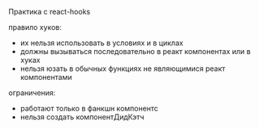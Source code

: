  Практика с react-hooks

 правило хуков:
  - их нельзя использовать в условиях и в циклах
  - должны вызываться последовательно в реакт компонентах или в хуках
  - нельзя юзать в обычных функциях не являющимися реакт компонентами

  ограничения:
   - работают только в фанкшн компонентс
   - нельзя создать компонентДидКэтч
